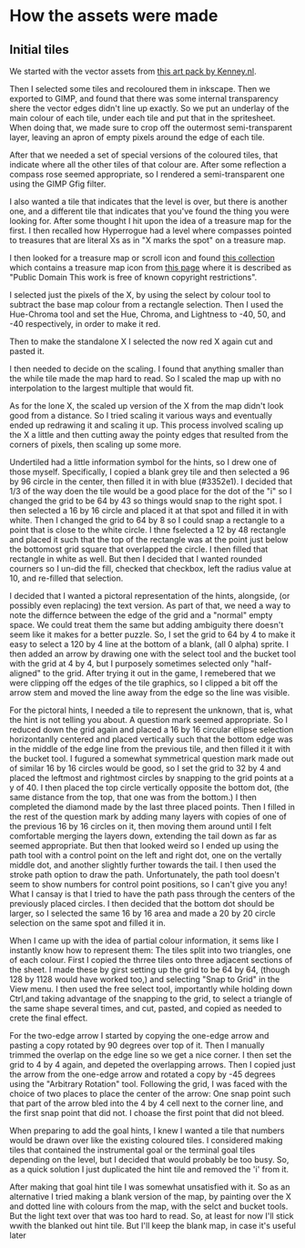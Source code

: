 # How the assets were made

## Initial tiles

We started with the vector assets from [this art pack by Kenney.nl](https://opengameart.org/content/sokoban-100-tiles).

Then I selected some tiles and recoloured them in inkscape. Then we exported to GIMP, and found that there was some internal transparency shere the vector edges didn't line up exactly. So we put an underlay of the main colour of each tile, under each tile and put that in the spritesheet. When doing that, we made sure to crop off the outermost semi-transparent layer, leaving an apron of empty pixels around the edge of each tile.

After that we needed a set of special versions of the coloured tiles, that indicate where all the other tiles of that colour are. After some reflection a compass rose seemed appropriate, so I rendered a semi-transparent one using the GIMP Gfig filter.

I also wanted a tile that indicates that the level is over, but there is another one, and a different tile that indicates that you've found the thing you were looking for. After some thought I hit upon the idea of a treasure map for the first. I then recalled how Hyperrogue had a level where compasses pointed to treasures that are literal Xs as in "X marks the spot" on a treasure map.

I then looked for a treasure map or scroll icon and found [this collection](https://opengameart.org/content/cc0-document-icons) which contains a treasure map icon from [this page](https://www.deviantart.com/7soul1/art/129892453) where it is described as "Public Domain This work is free of known copyright restrictions".

I selected just the pixels of the X, by using the select by colour tool to subtract the base map colour from a rectangle selection. Then I used the Hue-Chroma tool and set the Hue, Chroma, and Lightness to -40, 50, and -40 respectively, in order to make it red.

Then to make the standalone X I selected the now red X again cut and pasted it.

I then needed to decide on the scaling. I found that anything smaller than the while tile made the map hard to read. So I scaled the map up with no interpolation to the largest multiple that would fit.

As for the lone X, the scaled up version of the X from the map didn't look good from a distance. So I tried scaling it various ways and eventually ended up redrawing it and scaling it up. This process involved scaling up the X a little and then cutting away the pointy edges that resulted from the corners of pixels, then scaling up some more.

Undertiled had a little information symbol for the hints, so I drew one of those myself. Specifically, I copied a blank grey tile and then selected a 96 by 96 circle in the center, then filled it in with blue (#3352e1). I decided that 1/3 of the way doen the tile would be a good place for the dot of the "i" so I changed the grid to be 64 by 43 so things would snap to the right spot. I then selected a 16 by 16 circle and placed it at that spot and filled it in with white. Then I changed the grid to 64 by 8 so I could snap a rectangle to a point that is close to the white circle. I thne fselected a 12 by 48 rectangle and placed it such that the top of the rectangle was at the point just below the bottomost grid square that overlapped the circle. I then filled that rectangle in white as well. But then I decided that I wanted rounded courners so I un-did the fill, checked that checkbox, left the radius value at 10, and re-filled that selection.

I decided that I wanted a pictoral representation of the hints, alongside, (or possibly even replacing) the text version. As part of that, we need a way to note the differnce between the edge of the grid and a "normal" empty space. We could treat them the same but adding ambiguity there doesn't seem like it makes for a better puzzle. So, I set the grid to 64 by 4 to make it easy to select a 120 by 4 line at the bottom of a blank, (all 0 alpha) sprite. I then added an arrow by drawing one with the select tool and the bucket tool with the grid at 4 by 4, but I purposely sometimes selected only "half-aligned" to the grid. After trying it out in the game, I remebered that we were clipping off the edges of the tile graphics, so I clipped a bit off the arrow stem and moved the line away from the edge so the line was visible.

For the pictoral hints, I needed a tile to represent the unknown, that is, what the hint is not telling you about. A question mark seemed appropriate. So I reduced down the grid again and placed a 16 by 16 circular ellipse selection horizontanlly centered and placed vertically such that the bottom edge was in the middle of the edge line from the previous tile, and then filled it it with the bucket tool. I fugured a somewhat symmetrical question mark made out of similar 16 by 16 circles would be good, so I set the grid to 32 by 4 and placed the leftmost and rightmost circles by snapping to the grid points at a y of 40. I then placed the top circle vertically opposite the bottom dot, (the same distance from the top, that one was from the bottom.) I then completed the diamond made by the last three placed points. Then I filled in the rest of the question mark by adding many layers with copies of one of the previous 16 by 16 circles on it, then moving them around until I felt comfortable merging the layers down, extending the tail down as far as seemed appropriate. But then that looked weird so I ended up using the path tool with a control point on the left and right dot, one on the vertally middle dot, and another slightly further towards the tail. I then used the stroke path option to draw the path. Unfortunately, the path tool doesn't seem to show numbers for control point positions, so I can't give you any! What I cansay is that I tried to have the path pass through the centers of the previously placed circles. I then decided that the bottom dot should be larger, so I selected the same 16 by 16 area and made a 20 by 20 circle selection on the same spot and filled it in.

When I came up with the idea of partial colour information, it sems like I instantly know how to represent them: The tiles split into two triangles, one of each colour. First I copied the thrree tiles onto three adjacent sections of the sheet.  I made these by girst setting up the grid to be 64 by 64, (though 128 by 1128 would have worked too,) and selecting "Snap to Grid" in the View menu. I then used the free select tool, importantly while holding down Ctrl,and taking advantage of the snapping to the grid, to select a triangle of the same shape several times, and cut, pasted, and copied as needed to crete the final effect.

For the two-edge arrow I started by copying the one-edge arrow and pasting a copy rotated by 90 degrees over top of it. Then I manually trimmed the overlap on the edge line so we get a nice corner. I then set the grid to 4 by 4 again, and depeted the overlapping arrows. Then I copied just the arrow from the one-edge arrow and rotated a copy by -45 degrees using the "Arbitrary Rotation" tool. Following the grid, I was faced with the choice of two places to place the center of the arrow: One snap point such that part of the arrow bled into the 4 by 4 cell next to the corner line, and the first snap point that did not. I choase the first point that did not bleed.

When preparing to add the goal hints, I knew I wanted a tile that numbers would be drawn over like the existing coloured tiles. I considered making tiles that contained the instrumental goal or the terminal goal tiles depending on the level, but I decided that would probably be too busy.  So, as a quick solution I just duplicated the hint tile and removed the 'i' from it.

After making that goal hint tile I was somewhat unsatisfied with it. So as an alternative I tried making a blank version of the map, by painting over the X and dotted line with colours from the map, with the selct and bucket tools. But the light text over that was too hard to read. So, at least for now I'll stick wwith the blanked out hint tile. But I'll keep the blank map, in case it's useful later



